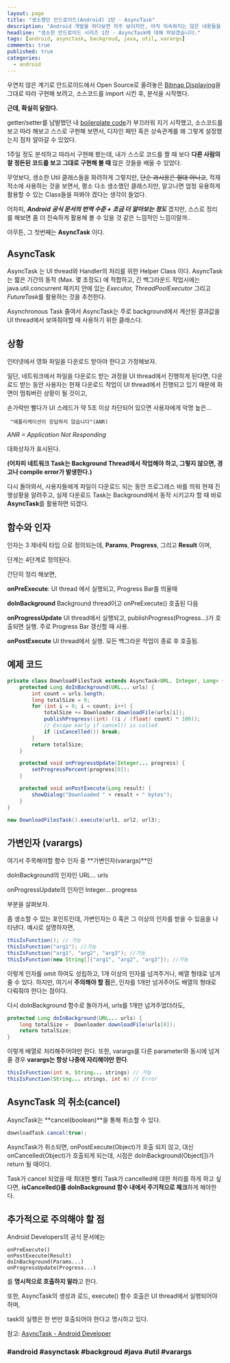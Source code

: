 ```yaml
---
layout: page
title: "생소했던 안드로이드(Android) 1탄 - AsyncTask"
description: "Android 개발을 하다보면 자주 보이지만, 아직 익숙하지는 않은 내용들을 다룰 다소 생소하고 어렵다고 생각하고 깊게 파보지 못한 내용을 선정해 한 번 파볼 예정입니다. 1탄 - AsyncTask입니다."
headline: "생소한 안드로이드 시리즈 1찬 - AsyncTask에 대해 파보겠습니다."
tags: [android, asynctask, backgroud, java, util, varargs]
comments: true
published: true
categories:
  - android
---
```


우연치 않은 계기로 안드로이드에서 Open Source로 올려놓은 [Bitmap Displaying](https://github.com/googlesamples/android-DisplayingBitmaps)을 그대로 따라 구현해 보려고, 소스코드를 import 시킨 후, 분석을 시작했다.

**근데, 확실히 달랐다.** 

getter/setter를 남발했던 내 [boilerplate code](https://ko.wikipedia.org/wiki/%EC%83%81%EC%9A%A9%EA%B5%AC_%EC%BD%94%EB%93%9C)가 부끄러워 지기 시작했고, 소스코드를 보고 따라 해보고 스스로 구현해 보면서, 디자인 패턴 혹은 상속관계를 왜 그렇게 설정했는지 점차 알아갈 수 있었다. 

1주일 정도 분석하고 따라서 구현해 봤는데, 내가 스스로 코드를 짤 때 보다 **다른 사람의 잘 정돈된 코드를 보고 그대로 구현해 볼 때** 많은 것들을 배울 수 있었다. 

무엇보다, 생소한 Util 클래스들을 화려하게 그렇지만, ~~단순 과시용은 절대 아니고~~, 적재적소에 사용하는 것을 보면서, 평소 다소 생소했던 클래스지만, 알고나면 엄청 유용하게 활용할 수 있는 Class들을 파봐야 겠다는 생각이 들었다.

어차피, ***Android 공식 문서의 번역 수준 + 조금 더 알아보는 정도*** 겠지만, 스스로 정리를 해보면 좀 더 친숙하게 활용해 볼 수 있을 것 같은 느낌적인 느낌이랄까..

아무튼,
그 첫번째는 **AsyncTask** 이다. 

## AsyncTask

AsyncTask 는 UI thread와 Handler의 처리를 위한 Helper Class 이다.
AsyncTask는 짧은 기간의 동작 (Max. 몇 초정도) 에 적합하고, 긴 백그라운드 작업시에는 java.util.concurrent 패키지 안에 있는 *Executor, ThreadPoolExecutor* 그리고 *FutureTask*를 활용하는 것을 추천한다.

Asynchronous Task 줄여서 AsyncTask는 주로 background에서 계산된 결과값을 UI thread에서 보여줘야할 때 사용하기 위한 클래스다. 

## 상황

인터넷에서 영화 파일을 다운로드 받아야 한다고 가정해보자.

일단, 네트워크에서 파일을 다운로드 받는 과정을 UI thread에서 진행하게 된다면, 다운로드 받는 동안 사용자는 현재 다운로드 작업이 UI thread에서 진행되고 있기 때문에 화면이 멈춰버린 상황이 될 것이고,

손가락만 빨다가 UI 스레드가 약 5초 이상 차단되어 있으면 사용자에게 악명 높은...

     "애플리케이션이 응답하지 않습니다"(ANR) 
*ANR = Application Not Responding*

대화상자가 표시된다.

**(어차피 네트워크 Task는 Background Thread에서 작업해야 하고, 그렇지 않으면, 경고나 compile error가 발생한다.)**

다시 돌아와서, 사용자들에게 파일이 다운로드 되는 동안 프로그레스 바를 띄워 현재 진행상황을 알려주고, 실제 다운로드 Task는 Background에서 동작 시키고자 할 때 바로 **AsyncTask**를 활용하면 되겠다.

## 함수와 인자

인자는 3 제네릭 타입 으로 정의되는데, **Params**, **Progress**, 그리고 **Result** 이며,

단계는 4단계로 정의된다. 

간단히 정리 해보면,

**onPreExecute**: UI thread 에서 실행되고, Progress Bar를 띄울때

**doInBackground** Background thread이고 onPreExecute() 호출된 다음

**onProgressUpdate** UI thread에서 실행되고, publishProgress(Progress...)가 호출되면 실행. 주로 Progress Bar 갱신할 때 사용.

**onPostExecute** UI thread에서 실행. 모든 백그라운 작업이 종료 후 호출됨.


## 예제 코드

```java
private class DownloadFilesTask extends AsyncTask<URL, Integer, Long> {
    protected Long doInBackground(URL... urls) {
        int count = urls.length;
        long totalSize = 0;
        for (int i = 0; i < count; i++) {
            totalSize += Downloader.downloadFile(urls[i]);
            publishProgress((int) ((i / (float) count) * 100));
            // Escape early if cancel() is called
            if (isCancelled()) break;
        }
        return totalSize;
    }

    protected void onProgressUpdate(Integer... progress) {
        setProgressPercent(progress[0]);
    }

    protected void onPostExecute(Long result) {
        showDialog("Downloaded " + result + " bytes");
    }
}
```

```java
new DownloadFilesTask().execute(url1, url2, url3);
```


## 가변인자 (varargs)
여기서 주목해야할 함수 인자 중 **가변인자(varargs)**인 

doInBackground의 인자인 
    URL... urls

onProgressUpdate의 인자인
    Integer... progress

부분을 살펴보자.

좀 생소할 수 있는 포인트인데,
가변인자는 0 혹은 그 이상의 인자를 받을 수 있음을 나타낸다.
예시로 설명하자면,

```java    
thisIsFunction(); // 가능
thisIsFunction("arg1"); //가능
thisIsFunction("arg1", "arg2", "arg3"); //가능
thisIsFunction(new String[]{"arg1", "arg2", "arg3"}); //가능
```

이렇게 인자를 omit 하여도 성립하고, 1개 이상의 인자를 넘겨주거나, 배열 형태로 넘겨 줄 수 있다.
하지만, 여기서 **주의해야 할 점**은,
인자를 1개만 넘겨주어도 배열의 형태로 다뤄줘야 한다는 점이다.

다시 doInBackground 함수로 돌아가서,
urls를 1개만 넘겨주었더라도,

```java
protected Long doInBackground(URL... urls) {
    long totalSize =  Downloader.downloadFile(urls[0]);
    return totalSize;
}
```

이렇게 배열로 처리해주어야만 한다.
또한, varargs를 다른 parameter와 동시에 넘겨줄 경우
**varargs는 항상 나중에 자리해야만 한다**.

```java
thisIsFunction(int n, String... strings) // 가능
thisIsFunction(String... strings, int n) // Error
```

## AsyncTask 의 취소(cancel)

AsyncTask는 **cancel(boolean)**을 통해 취소할 수 있다.

```java
downloadTask.cancel(true);
```

AsyncTask가 취소되면, onPostExecute(Object)가 호출 되지 않고, 대신 onCancelled(Object)가 호출되게 되는데, 시점은 doInBackground(Object[])가 return 될 때이다.

Task가 cancel 되었을 때 최대한 빨리 Task가 cancelled에 대한 처리를 하게 하고 싶다면, **isCancelled()를 doInBackground 함수 내에서 주기적으로 체크**하게 해야한다.

## 추가적으로 주의해야 할 점

Android Developers의 공식 문서에는 

    onPreExecute()
    onPostExecute(Result)
    doInBackground(Params...)
    onProgressUpdate(Progress...)

를 **명시적으로 호출하지 말라**고 한다.

또한, AsyncTask의 생성과 로드, execute() 함수 호출은 UI thread에서 실행되어야 하며,

task의 실행은 한 번만 호출되어야 한다고 명시하고 있다.


참고: [AsyncTask - Android Developer](https://developer.android.com/reference/android/os/AsyncTask.html)


### #android #asynctask #backgroud #java #util #varargs
